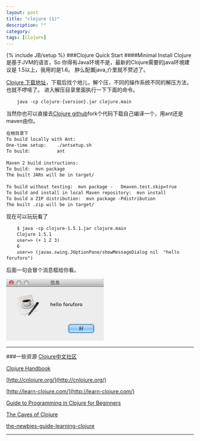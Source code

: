 ```yaml
---
layout: post
title: "clojure (1)"
description: ""
category: 
tags: [Clojure]
---
```

{% include JB/setup %}
###Clojure Quick Start
####Minimal Install
Clojure 是基于JVM的语言，So 你得有Java环境不是，最新的Clojure需要的java环境建议是 1.5以上，我用的是1.6。
肿么配置java,介里就不赘述了。

[Clojure 下载地址](http://clojure.org/downloads)，下载后找个地儿，解个压，不同的操作系统不同的解压方法，也就不啰嗦了。
进入解压目录里面执行一下下面的命令。

```
    java -cp clojure-{version}.jar clojure.main
```

当然你也可以直接去[Clojure github](https://github.com/clojure/clojure)fork个代码下载自己编译一个，用ant还是maven由你。

    在根目录下 
    To build locally with Ant:  
    One-time setup:    ./antsetup.sh
    To build:          ant

    Maven 2 build instructions:
    To build:  mvn package 
    The built JARs will be in target/

    To build without testing:  mvn package -   Dmaven.test.skip=true
    To build and install in local Maven repository:  mvn install
    To build a ZIP distribution:  mvn package -Pdistribution
    The built .zip will be in target/


现在可以玩玩看了
  
```
    $ java -cp clojure-1.5.1.jar clojure.main 
    Clojure 1.5.1 
    user=> (+ 1 2 3)  
    6 
    user=> (javax.swing.JOptionPane/showMessageDialog nil  "hello foruforo") 
```
后面一句会冒个消息框给你看。

![message image](/assets/image/post/2013-04-08-clojure-1-1.png)



----
###一些资源
[Clojure中文社区](http://blog.clojure.cn/)

[Clojure Handbook](http://qiujj.com/static/clojure-handbook.html)

[http://cnlojure.org/](http://cnlojure.org/)

[http://learn-clojure.com/](http://learn-clojure.com/)

[Guide to Programming in Clojure for Beginners](http://blackstag.com/blog.posting?id=5)

[The Caves of Clojure](http://stevelosh.com/blog/)

[the-newbies-guide-learning-clojure](http://www.elangocheran.com/blog/2012/03/the-newbies-guide-learning-clojure/)

---






